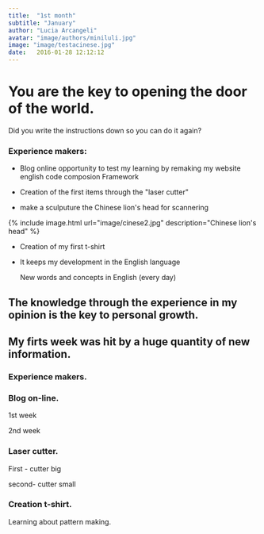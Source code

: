 ```yaml
---
title:  "1st month"
subtitle: "January"
author: "Lucia Arcangeli"
avatar: "image/authors/miniluli.jpg"
image: "image/testacinese.jpg"
date:   2016-01-28 12:12:12
---
```


# You are the key to opening the door of the world.

Did you write the instructions down so you can do it again?


### Experience makers:

- Blog online
  opportunity to test my learning by remaking my website
  english
  code
  composion Framework

- Creation of the first items through the "laser cutter"

- make a sculputure the Chinese lion's head for scannering

{% include image.html url="image/cinese2.jpg" description="Chinese lion's head" %}

- Creation of my first t-shirt

- It keeps my development in the English language

   New words and concepts in English (every day)

## The knowledge through the experience in my opinion  is the key to personal growth.

## My firts week was hit by a huge quantity of new information.

### Experience makers.


### Blog on-line.

1st week

2nd week

### Laser cutter.

First - cutter big

second- cutter small

### Creation t-shirt. 

Learning about pattern making.